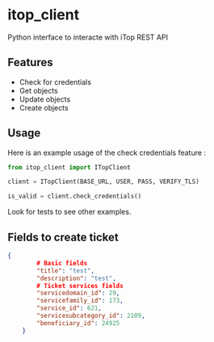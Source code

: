 # itop_client

Python interface to interacte with iTop REST API

## Features

- Check for credentials
- Get objects
- Update objects
- Create objects

## Usage

Here is an example usage of the check credentials feature :
```python
from itop_client import ITopClient

client = ITopClient(BASE_URL, USER, PASS, VERIFY_TLS)

is_valid = client.check_credentials()
```

Look for tests to see other examples.

## Fields to create ticket

```json
{
        # Basic fields
        "title": "test",
        "description": "test",
        # Ticket services fields
        "servicedomain_id": 29,
        "servicefamily_id": 173,
        "service_id": 621,
        "servicesubcategory_id": 2109,
        "beneficiary_id": 24925
    }
```